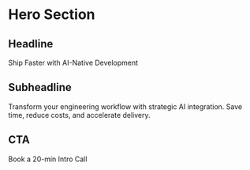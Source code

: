 # Hero Section

## Headline
Ship Faster with AI-Native Development

## Subheadline
Transform your engineering workflow with strategic AI integration. Save time, reduce costs, and accelerate delivery.

## CTA
Book a 20-min Intro Call